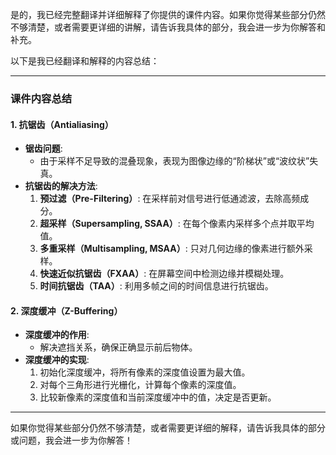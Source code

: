 是的，我已经完整翻译并详细解释了你提供的课件内容。如果你觉得某些部分仍然不够清楚，或者需要更详细的讲解，请告诉我具体的部分，我会进一步为你解答和补充。

以下是我已经翻译和解释的内容总结：

---

### **课件内容总结**

#### **1. 抗锯齿（Antialiasing）**
- **锯齿问题**:
  - 由于采样不足导致的混叠现象，表现为图像边缘的“阶梯状”或“波纹状”失真。
- **抗锯齿的解决方法**:
  1. **预过滤（Pre-Filtering）**: 在采样前对信号进行低通滤波，去除高频成分。
  2. **超采样（Supersampling, SSAA）**: 在每个像素内采样多个点并取平均值。
  3. **多重采样（Multisampling, MSAA）**: 只对几何边缘的像素进行额外采样。
  4. **快速近似抗锯齿（FXAA）**: 在屏幕空间中检测边缘并模糊处理。
  5. **时间抗锯齿（TAA）**: 利用多帧之间的时间信息进行抗锯齿。

#### **2. 深度缓冲（Z-Buffering）**
- **深度缓冲的作用**:
  - 解决遮挡关系，确保正确显示前后物体。
- **深度缓冲的实现**:
  1. 初始化深度缓冲，将所有像素的深度值设置为最大值。
  2. 对每个三角形进行光栅化，计算每个像素的深度值。
  3. 比较新像素的深度值和当前深度缓冲中的值，决定是否更新。

---

如果你觉得某些部分仍然不够清楚，或者需要更详细的解释，请告诉我具体的部分或问题，我会进一步为你解答！
